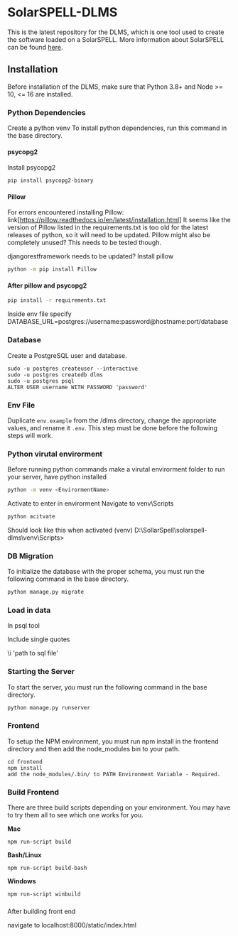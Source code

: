 # SolarSPELL-DLMS

This is the latest repository for the DLMS, which is one tool used to create the software loaded on a SolarSPELL. More information about SolarSPELL can be found [here](http://solarspell.org/).

## Installation

Before installation of the DLMS, make sure that Python 3.8+ and Node >= 10, <= 16 are installed.

### Python Dependencies

Create a python venv 
To install python dependencies, run this command in the base directory.
#### psycopg2
Install psycopg2
```bash
pip install psycopg2-binary
```

#### Pillow
For errors encountered installing Pillow: link[https://pillow.readthedocs.io/en/latest/installation.html]
It seems like the version of Pillow listed in the requirements.txt is too old for the latest releases of python, so it will need to be updated.
Pillow might also be completely unused? This needs to be tested though.

djangorestframework needs to be updated?
Install pillow 
```bash
python -m pip install Pillow 
```

#### After pillow and psycopg2
```bash
pip install -r requirements.txt
```
Inside env file specify 
DATABASE_URL=postgres://username:password@hostname:port/database

### Database

Create a PostgreSQL user and database.
```
sudo -u postgres createuser --interactive
sudo -u postgres createdb dlms
sudo -u postgres psql
ALTER USER username WITH PASSWORD 'password'
```

### Env File

Duplicate `env.example` from the /dlms directory, change the appropriate values, and rename it `.env`. This step must be done before the following steps will work.

### Python virutal envirorment 

Before running python commands make a virutal envirorment folder to run your server, have python installed
```bash
python -m venv <EnvirormentName>
```

Activate to enter in envirorment
Navigate to venv\Scripts
```bash
python acitvate
```
Should look like this when activated 
(venv) D:\SollarSpell\solarspell-dlms\venv\Scripts>

### DB Migration

To initialize the database with the proper schema, you must run the following command in the base directory.

```bash
python manage.py migrate
```

### Load in data 

In psql tool 

Include single quotes 

\i 'path to sql file' 

### Starting the Server

To start the server, you must run the following command in the base directory.

```bash
python manage.py runserver
```



### Frontend

To setup the NPM environment, you must run npm install in the frontend directory and then add the node_modules bin to your path.

```
cd frontend
npm install
add the node_modules/.bin/ to PATH Environment Variable - Required.
```

### Build Frontend

There are three build scripts depending on your environment. You may have to try them all to see which one works for you.

**Mac**

```
npm run-script build
```

**Bash/Linux**

```
npm run-script build-bash
```

**Windows**

```
npm run-script winbuild
```
### 
After building front end 

navigate to localhost:8000/static/index.html